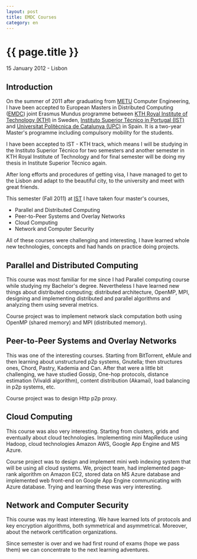```yaml
---
layout: post
title: EMDC Courses
category: en
---
```


{{ page.title }}
===============

<p class="meta">15 January 2012 - Lisbon</p>

Introduction
------------

On the summer of 2011 after graduating from [METU](http://www.metu.edu.tr) 
Computer Engineering, I have been accepted to European Masters in Distributed Computing 
([EMDC](https://www.kth.se/en/studies/master/joint/emdc))
joint Erasmus Mundus programme between 
[KTH Royal Institute of Technology (KTH)](http://www.kth.se/) in Sweden, 
[Instituto Superior Técnico in Portugal (IST)](http://www.ist.utl.pt/) and 
[Universitat Politècnica de Catalunya (UPC)](http://www.upc.edu/) in Spain. 
It is a two-year Master's programme including compulsory mobility for the students.

I have been accepted to IST - KTH track, which means I will be studying in the Instituto 
Superior Técnico for two semesters and another semester in KTH Royal Institute of Technology 
and for final semester will be doing my thesis in Institute Superior Técnico again. 

After long efforts and procedures of getting visa, I have managed to get to the Lisbon 
and adapt to the beautiful city, to the university and  meet with great friends.

This semester (Fall 2011) at [IST](http://www.ist.utl.pt/) I have taken four master's courses, 

* Parallel and Distributed Computing
* Peer-to-Peer Systems and Overlay Networks
* Cloud Computing
* Network and Computer Security

All of these courses were challenging and interesting, I have learned whole new technologies, 
concepts and had hands on practice doing projects.

Parallel and Distributed Computing
----------------------------------

This course was most familiar for me since I had Parallel computing course while 
studying my Bachelor's degree. Nevertheless I have learned new things about 
distributed computing; distributed architecture, OpenMP, MPI, designing and implementing 
distributed and parallel algorithms and analyzing them using several metrics. 

Course project was to implement network slack computation both using OpenMP (shared memory) 
and MPI (distributed memory).

Peer-to-Peer Systems and Overlay Networks
-----------------------------------------

This was one of the interesting courses. Starting from BitTorrent, eMule and then 
learning about unstructured p2p systems, Gnutella; then structures ones, Chord, Pastry, 
Kademia and Can. After that were a little bit challenging, we have studied Gossip, One-hop 
protocols, distance estimation (Vivaldi algorithm), content distribution (Akamai), load 
balancing in p2p systems, etc.

Course project was to design Http p2p proxy.

Cloud Computing
---------------

This course was also very interesting. Starting from clusters, grids and eventually about 
cloud technologies. Implementing mini MapReduce using Hadoop, cloud technologies 
Amazon AWS, Google App Engine and MS Azure. 

Course project was to design and implement mini web indexing system that will be using 
all cloud systems. We, project team, had implemented page-rank algorithm on Amazon EC2,
stored data on MS Azure database and implemented web front-end on Google App Engine 
communicating with Azure database. Trying and learning these was very interesting.

Network and Computer Security
-----------------------------

This course was my least interesting. We have learned lots of protocols and key encryption 
algorithms, both symmetrical and asymmetrical. Moreover, about the network certification 
organizations.


Since semester is over and we had first round of exams (hope we pass them) 
we can concentrate to the next learning adventures.
